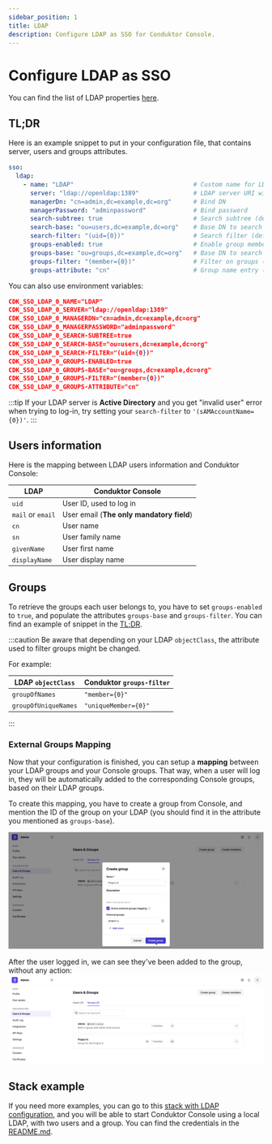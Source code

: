 ```yaml
---
sidebar_position: 1
title: LDAP
description: Configure LDAP as SSO for Conduktor Console.
---
```


# Configure LDAP as SSO

You can find the list of LDAP properties [here](/platform/configuration/env-variables/#ldap-properties).

## TL;DR

Here is an example snippet to put in your configuration file, that contains server, users and groups attributes.

```yaml title="platform-config.yaml"
sso:
  ldap:
    - name: "LDAP"                                 # Custom name for LDAP connection
      server: "ldap://openldap:1389"               # LDAP server URI with port
      managerDn: "cn=admin,dc=example,dc=org"      # Bind DN
      managerPassword: "adminpassword"             # Bind password
      search-subtree: true                         # Search subtree (default: true)
      search-base: "ou=users,dc=example,dc=org"    # Base DN to search for users
      search-filter: "(uid={0})"                   # Search filter (default: "(uid={0})")
      groups-enabled: true                         # Enable group membership (default: false)
      groups-base: "ou=groups,dc=example,dc=org"   # Base DN to search for groups
      groups-filter: "(member={0})"                # Filter on groups (default: "(member={0})")
      groups-attribute: "cn"                       # Group name entry (default: "cn")
```

You can also use environment variables:

```json
CDK_SSO_LDAP_0_NAME="LDAP"
CDK_SSO_LDAP_0_SERVER="ldap://openldap:1389"
CDK_SSO_LDAP_0_MANAGERDN="cn=admin,dc=example,dc=org"
CDK_SSO_LDAP_0_MANAGERPASSWORD="adminpassword"
CDK_SSO_LDAP_0_SEARCH-SUBTREE=true
CDK_SSO_LDAP_0_SEARCH-BASE="ou=users,dc=example,dc=org"
CDK_SSO_LDAP_0_SEARCH-FILTER="(uid={0})"
CDK_SSO_LDAP_0_GROUPS-ENABLED=true
CDK_SSO_LDAP_0_GROUPS-BASE="ou=groups,dc=example,dc=org"
CDK_SSO_LDAP_0_GROUPS-FILTER="(member={0})"
CDK_SSO_LDAP_0_GROUPS-ATTRIBUTE="cn"
```

:::tip
If your LDAP server is **Active Directory** and you get "invalid user" error when trying to log-in, try setting your `search-filter` to `'(sAMAccountName={0})'`.
:::

## Users information

Here is the mapping between LDAP users information and Conduktor Console:

| LDAP              | Conduktor Console                         |
| ----------------- | ----------------------------------------- |
| `uid`             | User ID, used to log in                   |
| `mail` or `email` | User email (**The only mandatory field**) |
| `cn`              | User name                                 |
| `sn`              | User family name                          |
| `givenName`       | User first name                           |
| `displayName`     | User display name                         |

## Groups

To retrieve the groups each user belongs to, you have to set `groups-enabled` to `true`, and populate the attributes `groups-base` and `groups-filter`. You can find an example of snippet in the [TL;DR](#tldr).

:::caution
Be aware that depending on your LDAP `objectClass`, the attribute used to filter groups might be changed. 

For example: 

| LDAP `objectClass`   | Conduktor `groups-filter` |
| -------------------- | ------------------------- |
| `groupOfNames`       | `"member={0}"`            |
| `groupOfUniqueNames` | `"uniqueMember={0}"`      | 
:::

### External Groups Mapping

Now that your configuration is finished, you can setup a **mapping** between your LDAP groups and your Console groups. That way, when a user will log in, they will be automatically added to the corresponding Console groups, based on their LDAP groups.

To create this mapping, you have to create a group from Console, and mention the ID of the group on your LDAP (you should find it in the attribute you mentioned as `groups-base`).

![](../../assets/admin-create-group-egm.png)

After the user logged in, we can see they've been added to the group, without any action:
![](../../assets/admin-egm-after-login.png)

## Stack example

If you need more examples, you can go to this [stack with LDAP configuration](https://github.com/conduktor/conduktor-platform/tree/main/example-sso-ldap), and you will be able to start Conduktor Console using a local LDAP, with two users and a group. You can find the credentials in the [README.md](https://github.com/conduktor/conduktor-platform/tree/main/example-sso-ldap#readme).
